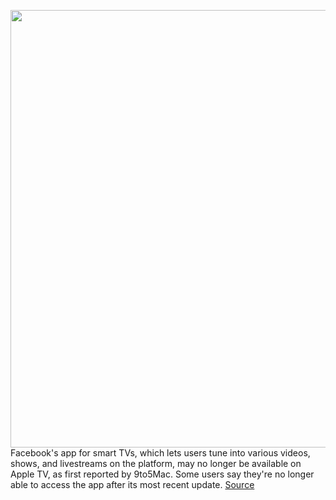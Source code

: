 <img src='https://cdn.vox-cdn.com/thumbor/najhZ4TyPxmJ5ovFO74c0Ihumr0=/0x0:2040x1360/1200x800/filters:focal(857x517:1183x843)/cdn.vox-cdn.com/uploads/chorus_image/image/71018480/DSCF3939.0.jpg' width='700px' /><br/>
Facebook's app for smart TVs, which lets users tune into various videos, shows, and livestreams on the platform, may no longer be available on Apple TV, as first reported by 9to5Mac. Some users say they're no longer able to access the app after its most recent update.
<a href='https://www.theverge.com/2022/6/26/23184144/facebook-watch-apple-tv-no-longer-available'> Source <a/>